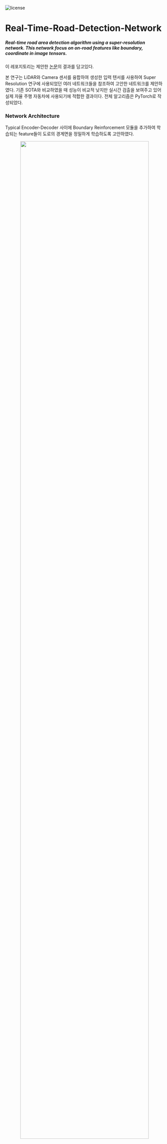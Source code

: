 ![license](https://img.shields.io/github/license/mashape/apistatus.svg)

# Real-Time-Road-Detection-Network
##### Real-time road area detection algorithm using a super-resolution network. This network focus on on-road features like boundary, coordinate in image tensors.

이 레포지토리는 제안한 [논문](https://www.dbpia.co.kr/pdf/pdfView.do?nodeId=NODE10492637)의 결과를 담고있다.

본 연구는 LiDAR와 Camera 센서를 융합하여 생성한 입력 텐서를 사용하여 Super Resolution 연구에 사용되었던 여러 네트워크들을 참조하여 고안한 네트워크를 제안하였다.
기존 SOTA와 비교하였을 때 성능이 비교적 낮지만 실시간 검출을 보여주고 있어 실제 자율 주행 자동차에 사용되기에 적합한 결과이다. 전체 알고리즘은 PyTorch로 작성되었다.

### Network Architecture
Typical Encoder-Decoder 사이에 Boundary Reinforcement 모듈을 추가하여 학습되는 feature들이 도로의 경계면을 정밀하게 학습하도록 고안하였다.
<p align="center">
<img src="https://user-images.githubusercontent.com/49049277/101449294-d99a8b00-396b-11eb-89c0-18ded34775f4.jpg" width="90%">
</p>


### Sensor Fusion Input Tensor
LiDAR와 Camera를 구면좌표계에 투영하여 융합한 입력 데이터를 생성하였다.
<p align="center">
<img src="https://user-images.githubusercontent.com/49049277/101480050-7a05a500-3996-11eb-9e98-015d9a97fd94.jpg" width="40%">
</p>


### Result of KITTI road benchmark Test sets
> 위에서부터 UM, UMM, UU 도로 타입에 대한 결과 이미지
<p align="center">
<img src="https://user-images.githubusercontent.com/49049277/101450146-68f46e00-396d-11eb-8c01-a0110a948df1.jpg" width="60%">
</p>

> Bird's Eye View로 변환한 결과 이미지
<p align="center">
<img src="https://user-images.githubusercontent.com/49049277/101450056-3c405680-396d-11eb-90cd-fa53dce857dd.jpg" width="60%">
</p>


### Table comparing with SOTA
<p align="center">
<img src="https://user-images.githubusercontent.com/49049277/101456757-d907f180-3977-11eb-9503-d248c15f6e90.jpg" width="60%">
</p>

### Setup
```
main.py
  |---- image_2 
  |---- calib
  |---- velodyne
  |---- gt_txt
```
### Train
```
python main.py
```
